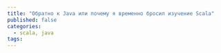 ```yaml
---
title: "Обратно к Java или почему я временно бросил изучение Scala"
published: false
categories:
  - scala, java
tags:
---
```


